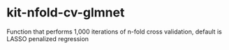 # kit-nfold-cv-glmnet
Function that performs 1,000 iterations of n-fold cross validation, default is LASSO penalized regression
